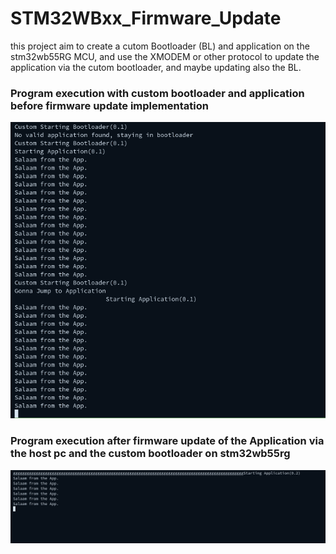# STM32WBxx_Firmware_Update
this project aim to create a cutom Bootloader (BL) and application on the stm32wb55RG MCU, and use the XMODEM or other protocol to update the application via the cutom bootloader, and maybe updating also the BL.

### Program execution with custom bootloader and application before firmware update implementation
![Update Progress](https://github.com/MOHAMEDELHALOUA/STM32WBxx_Firmware_Update/blob/main/Resulats/App_BL_no_firmware_update.png)

### Program execution after firmware update of the Application via the host pc and the custom bootloader on stm32wb55rg
![After Firmware update](https://github.com/MOHAMEDELHALOUA/STM32WBxx_Firmware_Update/blob/main/Resulats/App_v2_0_running_after_update.png)
